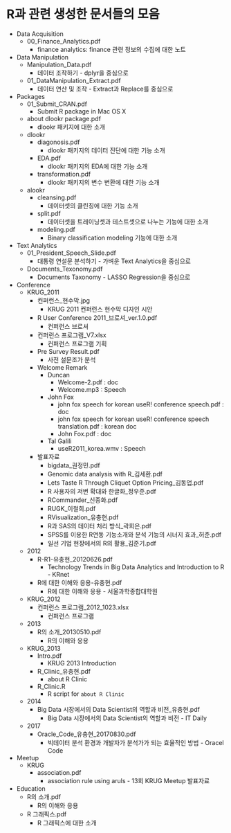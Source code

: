 # R과 관련 생성한 문서들의 모음

* Data Acquisition
    + 00_Finance_Analytics.pdf
        + finance analytics: finance 관련 정보의 수집에 대한 노트
* Data Manipulation
    + Manipulation_Data.pdf
        + 데이터 조작하기 - dplyr을 중심으로
    + 01_DataManipulation_Extract.pdf
        + 데이터 연산 및 조작 - Extract과 Replace를 중심으로
* Packages
    + 01_Submit_CRAN.pdf
        + Submit R package in Mac OS X
    + about dlookr package.pdf
        + dlookr 패키지에 대한 소개
    + dlookr
        + diagonosis.pdf
            + dlookr 패키지의 데이터 진단에 대한 기능 소개
        + EDA.pdf
            + dlookr 패키지의 EDA에 대한 기능 소개
        + transformation.pdf
            + dlookr 패키지의 변수 변환에 대한 기능 소개
    + alookr
        + cleansing.pdf
            + 데이터셋의 클린징에 대한 기능 소개
        + split.pdf
            + 데이터셋을 트레이닝셋과 테스트셋으로 나누는 기능에 대한 소개
        + modeling.pdf
            + Binary classification modeling 기능에 대한 소개
* Text Analytics
    + 01_President_Speech_Slide.pdf
        + 대통령 연설문 분석하기 - 가벼운 Text Analytics을 중심으로
    + Documents_Texonomy.pdf
        + Documents Taxonomy - LASSO Regression을 중심으로
* Conference
    + KRUG_2011
        + 컨퍼런스_현수막.jpg
            + KRUG 2011 컨퍼런스 현수막 디자인 시안
        + R User Conference 2011_브로셔_ver.1.0.pdf
            + 컨퍼런스 브로셔
        + 컨퍼런스 프로그램_V7.xlsx
            + 컨퍼런스 프로그램 기획
        + Pre Survey Result.pdf
            + 사전 설문조가 분석
        + Welcome Remark
            + Duncan
                + Welcome-2.pdf : doc
                + Welcome.mp3 : Speech
            + John Fox  
                + john fox speech for korean useR! conference speech.pdf : doc
                + john fox speech for korean useR! conference speech translation.pdf : korean doc
                + John Fox.pdf : doc
            + Tal Galili 
                + useR2011_korea.wmv : Speech
        + 발표자료
            + bigdata_권정민.pdf
            + Genomic data analysis with R_김세환.pdf
            + Lets Taste R Through Cliquet Option Pricing_김동업.pdf
            + R 사용자의 저변 확대와 한글화_정우준.pdf
            + RCommander_신종화.pdf
            + RUGK_이철희.pdf
            + RVisualization_유충현.pdf
            + R과 SAS의 데이터 처리 방식_곽희은.pdf
            + SPSS를 이용한 R연동 기능소개와 분석 기능의 시너지 효과_허준.pdf
            + 일선 기업 현장에서의 R의 활용_김준기.pdf
    + 2012
        + R-R1-유충현_20120626.pdf
            + Technology Trends in Big Data Analytics and Introduction to R - KRnet
        + R에 대한 이해와 응용-유충현.pdf
            + R에 대한 이해와 응용 - 서울과학종합대학원
    + KRUG_2012
        + 컨퍼런스 프로그램_2012_1023.xlsx
            + 컨퍼런스 프로그램
    + 2013
        + R의 소개_20130510.pdf
            + R의 이해와 응용
    + KRUG_2013
        + Intro.pdf
            + KRUG 2013 Introduction
        + R_Clinic_유충현.pdf
            + about R Clinic
        + R_Clinic.R
            + R script for `about R Clinic`    
    + 2014
        + Big Data 시장에서의 Data Scientist의 역할과 비전_유충현.pdf
            + Big Data 시장에서의 Data Scientist의 역할과 비전 - IT Daily
    + 2017
        + Oracle_Code_유충현_20170830.pdf
            + 빅데이터 분석 환경과 개발자가 분석가가 되는 효율적인 방법 - Oracel Code
* Meetup
    + KRUG
        + association.pdf
            + association rule using aruls - 13회 KRUG Meetup 발표자료
* Education
    + R의 소개.pdf
        + R의 이해와 응용
    + R 그래픽스.pdf
        + R 그래픽스에 대한 소개
        